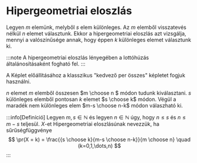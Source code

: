 # Hipergeometriai eloszlás

Legyen $m$ elemünk, melyből $s$ elem különleges. Az $m$ elemből visszatevés nélkül $n$ elemet választunk. Ekkor a
hipergeometriai eloszlás azt vizsgálja, mennyi a valószínűsége annak, hogy éppen $k$ különleges elemet választunk ki.

:::note
A hipergeometriai eloszlás lényegében a lottóhúzás általánosításaként fogható fel.
:::

A Képlet előállításához a klasszikus "kedvező per összes" képletet fogjuk használni.

$n$ elemet $m$ elemből összesen $m \choose n $ módon tudunk kiválasztani. $s$ különleges elemből pontosan $k$ elemet
$s \choose k$ módon. Végül a maradék nem különleges elem $m-s \choose n-k$ módon válaszható ki. 

:::info[Definíció]
Legyen $m, s \in \mathbb{N}$ és legyen $n \in \mathbb{N}$ úgy, hogy $n \le s$ és $n \le m-s$ teljesül. $X$-et Hipergeometriai eloszlásúnak nevezzük, ha sűrűségfüggvénye
$$
\pr(X = k) = \frac{{s \choose k}{m-s \choose n-k}}{m \choose n} \quad (k=0,1,\dots,n)
$$
:::
